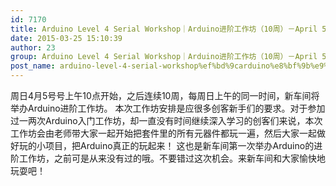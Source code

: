 ```yaml
---
id: 7170
title: Arduino Level 4 Serial Workshop｜Arduino进阶工作坊（10周）－April 5th
date: 2015-03-25 15:10:39
author: 23
group: Arduino Level 4 Serial Workshop｜Arduino进阶工作坊（10周）－April 5th
post_name: arduino-level-4-serial-workshop%ef%bd%9carduino%e8%bf%9b%e9%98%b6%e5%b7%a5%e4%bd%9c%e5%9d%8a%ef%bc%8810%e5%91%a8%ef%bc%89%ef%bc%8dmarch-29
---
```


周日4月5号号上午10点开始，之后连续10周，每周日上午的同一时间，新车间将举办Arduino进阶工作坊。 本次工作坊安排是应很多创客新手们的要求。对于参加过一两次Arduino入门工作坊，却一直没有时间继续深入学习的创客们来说，本次工作坊会由老师带大家一起开始把套件里的所有元器件都玩一遍，然后大家一起做好玩的小项目，把Arduino真正的玩起来！ 这也是新车间第一次举办Arduino的进阶工作坊，之前可是从来没有过的哦。不要错过这次机会。来新车间和大家愉快地玩耍吧！